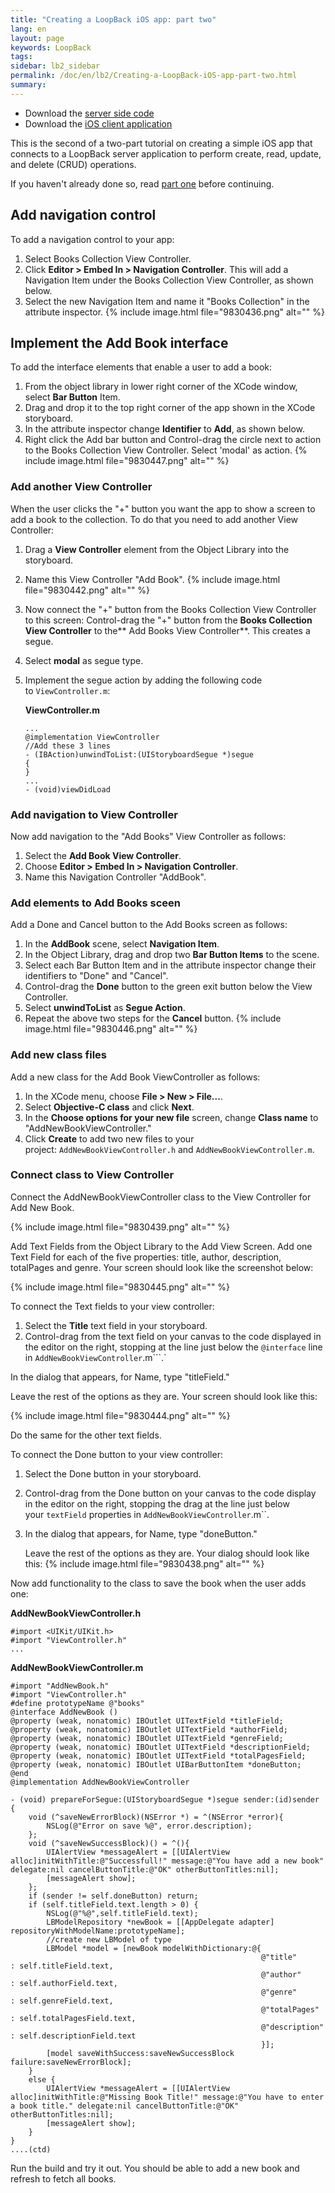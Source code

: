 ```yaml
---
title: "Creating a LoopBack iOS app: part two"
lang: en
layout: page
keywords: LoopBack
tags:
sidebar: lb2_sidebar
permalink: /doc/en/lb2/Creating-a-LoopBack-iOS-app-part-two.html
summary:
---
```


* Download the [server side code](https://github.com/strongloop-community/sample-applications/tree/master/BooksServer)
* Download the [iOS client application](https://github.com/strongloop-community/sample-applications/tree/master/BooksClient)

This is the second of a two-part tutorial on creating a simple iOS app that connects to a LoopBack server application to perform create, read, update, and delete (CRUD) operations.

If you haven't already done so, read [part one](https://docs.strongloop.com/display/LB/Creating+a+LoopBack+iOS+app%3A+part+one) before continuing.

## Add navigation control

To add a navigation control to your app:

1.  Select Books Collection View Controller.
2.  Click **Editor > Embed In > Navigation Controller**.
    This will add a Navigation Item under the Books Collection View Controller, as shown below.
3.  Select the new Navigation Item and name it "Books Collection" in the attribute inspector.
    {% include image.html file="9830436.png" alt="" %}

## Implement the Add Book interface

To add the interface elements that enable a user to add a book:

1.  From the object library in lower right corner of the XCode window, select **Bar Button** Item.
2.  Drag and drop it to the top right corner of the app shown in the XCode storyboard.
3.  In the attribute inspector change **Identifier** to **Add**, as shown below.
4.  Right click the Add bar button and Control-drag the circle next to action to the Books Collection View Controller.
    Select 'modal' as action.
    {% include image.html file="9830447.png" alt="" %} 

### Add another View Controller

When the user clicks the "+" button you want the app to show a screen to add a book to the collection. To do that you need to add another View Controller:

1.  Drag a **View Controller** element from the Object Library into the storyboard.
2.  Name this View Controller "Add Book".
    {% include image.html file="9830442.png" alt="" %} 
3.  Now connect the "+" button from the Books Collection View Controller to this screen:
    Control-drag the "+" button from the **Books Collection View Controller** to the** Add Books View Controller**.
    This creates a segue. 
4.  Select **modal** as segue type. 
5.  Implement the segue action by adding the following code to `ViewController.m`:

    **ViewController.m**

    ```
    ...
    @implementation ViewController 
    //Add these 3 lines
    - (IBAction)unwindToList:(UIStoryboardSegue *)segue
    {
    }
    ...
    - (void)viewDidLoad
    ```

### Add navigation to View Controller

Now add navigation to the "Add Books" View Controller as follows:

1.  Select the **Add Book View Controller**.
2.  Choose **Editor > Embed In > Navigation Controller**.
3.  Name this Navigation Controller "AddBook".

### Add elements to Add Books sceen

Add a Done and Cancel button to the Add Books screen as follows:

1.  In the **AddBook** scene, select **Navigation Item**.
2.  In the Object Library, drag and drop two **Bar Button Items** to the scene.
3.  Select each Bar Button Item and in the attribute inspector change their identifiers to "Done" and "Cancel".
4.  Control-drag the **Done** button to the green exit button below the View Controller. 
5.  Select **unwindToList** as **Segue Action**. 
6.  Repeat the above two steps for the **Cancel** button.
    {% include image.html file="9830446.png" alt="" %} 

### Add new class files

Add a new class for the Add Book ViewController as follows:

1.  In the XCode menu, choose **File > New > File...**.
2.  Select **Objective-C class** and click **Next**.
3.  In the **Choose options for your new file** screen, change **Class name** to "AddNewBookViewController."
4.  Click **Create** to add two new files to your project: `AddNewBookViewController.h` and `AddNewBookViewController.m`.

### Connect class to View Controller

Connect the AddNewBookViewController class to the View Controller for Add New Book.

{% include image.html file="9830439.png" alt="" %}

Add Text Fields from the Object Library to the Add View Screen. Add one Text Field for each of the five properties: title, author, description, totalPages and genre.
Your screen should look like the screenshot below:

{% include image.html file="9830445.png" alt="" %}

To connect the Text fields to your view controller:

1.  Select the **Title** text field in your storyboard.
2.  Control-drag from the text field on your canvas to the code displayed in the editor on the right,
    stopping at the line just below the `@interface` line in `AddNewBookViewController`.m```.`

In the dialog that appears, for Name, type "titleField."

Leave the rest of the options as they are. Your screen should look like this:

{% include image.html file="9830444.png" alt="" %}

Do the same for the other text fields.

To connect the Done button to your view controller:

1.  Select the Done button in your storyboard.

2.  Control-drag from the Done button on your canvas to the code display in the editor on the right,
    stopping the drag at the line just below your `textField` properties in `AddNewBookViewController`.m``.

3.  In the dialog that appears, for Name, type "doneButton."

    Leave the rest of the options as they are. Your dialog should look like this:
    {% include image.html file="9830438.png" alt="" %}

Now add functionality to the class to save the book when the user adds one: 

**AddNewBookViewController.h**

```
#import <UIKit/UIKit.h>
#import "ViewController.h"
...
```

**AddNewBookViewController.m**

```
#import "AddNewBook.h"
#import "ViewController.h"
#define prototypeName @"books"
@interface AddNewBook ()
@property (weak, nonatomic) IBOutlet UITextField *titleField;
@property (weak, nonatomic) IBOutlet UITextField *authorField;
@property (weak, nonatomic) IBOutlet UITextField *genreField;
@property (weak, nonatomic) IBOutlet UITextField *descriptionField;
@property (weak, nonatomic) IBOutlet UITextField *totalPagesField;
@property (weak, nonatomic) IBOutlet UIBarButtonItem *doneButton;
@end
@implementation AddNewBookViewController

- (void) prepareForSegue:(UIStoryboardSegue *)segue sender:(id)sender
{
    void (^saveNewErrorBlock)(NSError *) = ^(NSError *error){
        NSLog(@"Error on save %@", error.description);
    };
    void (^saveNewSuccessBlock)() = ^(){
        UIAlertView *messageAlert = [[UIAlertView alloc]initWithTitle:@"Successfull!" message:@"You have add a new book" delegate:nil cancelButtonTitle:@"OK" otherButtonTitles:nil];
        [messageAlert show];
    };
    if (sender != self.doneButton) return;
    if (self.titleField.text.length > 0) {
        NSLog(@"%@",self.titleField.text);
        LBModelRepository *newBook = [[AppDelegate adapter] repositoryWithModelName:prototypeName];
        //create new LBModel of type
        LBModel *model = [newBook modelWithDictionary:@{
                                                        @"title"        : self.titleField.text,
                                                        @"author"       : self.authorField.text,
                                                        @"genre"        : self.genreField.text,
                                                        @"totalPages"   : self.totalPagesField.text,
                                                        @"description"  : self.descriptionField.text
                                                        }];
        [model saveWithSuccess:saveNewSuccessBlock failure:saveNewErrorBlock];
    }
    else {
        UIAlertView *messageAlert = [[UIAlertView alloc]initWithTitle:@"Missing Book Title!" message:@"You have to enter a book title." delegate:nil cancelButtonTitle:@"OK" otherButtonTitles:nil];
        [messageAlert show];
    }
}
....(ctd)
```

Run the build and try it out. You should be able to add a new book and refresh to fetch all books.